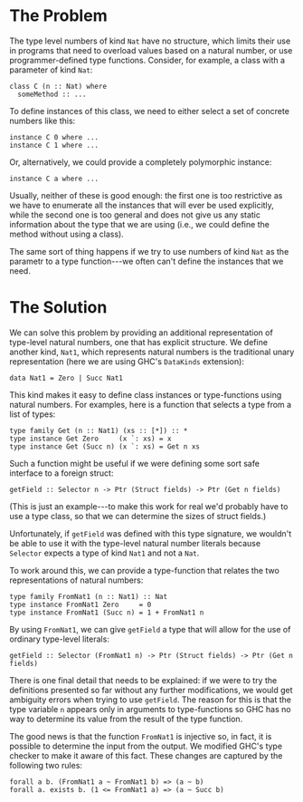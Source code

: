 # The Problem


The type level numbers of kind `Nat` have no structure,
which limits their use in programs that need to overload
values based on a natural number, or use programmer-defined
type functions.  Consider, for example, a class with a
parameter of kind `Nat`:

```wiki
class C (n :: Nat) where
  someMethod :: ...
```


To define instances of this class, we need to either select
a set of concrete numbers like this:

```wiki
instance C 0 where ...
instance C 1 where ...
```


Or, alternatively, we could provide a completely polymorphic instance:

```wiki
instance C a where ...
```


Usually, neither of these is good enough:  the first one is too restrictive as we
have to enumerate all the instances that will ever be used explicitly, while the
second one is too general and does not give us any static information about the
type that we are using (i.e., we could define the method without using a class).


The same sort of thing happens if we try to use numbers of kind `Nat` as the parametr
to a type function---we often can't define the instances that we need.

# The Solution


We can solve this problem by providing an additional representation of type-level natural numbers,
one that has explicit structure.  We define another kind, `Nat1`, which represents natural numbers
is the traditional unary representation (here we are using GHC's `DataKinds` extension):

```wiki
data Nat1 = Zero | Succ Nat1
```


This kind makes it easy to define class instances or type-functions using natural numbers.
For examples, here is a function that selects a type from a list of types:

```wiki
type family Get (n :: Nat1) (xs :: [*]) :: *
type instance Get Zero     (x `: xs) = x
type instance Get (Succ n) (x `: xs) = Get n xs
```


Such a function might be useful if we were defining some sort safe interface
to a foreign struct:

```wiki
getField :: Selector n -> Ptr (Struct fields) -> Ptr (Get n fields)
```


(This is just an example---to make this work for real we'd probably
have to use a type class, so that we can determine the sizes of struct fields.)


Unfortunately, if `getField` was defined with this type signature, we
wouldn't be able to use it with the type-level natural number literals
because `Selector` expects a type of kind `Nat1` and not a `Nat`.


To work around this, we can provide a type-function that relates the
two representations of natural numbers:

```wiki
type family FromNat1 (n :: Nat1) :: Nat
type instance FromNat1 Zero     = 0
type instance FromNat1 (Succ n) = 1 + FromNat1 n
```


By using `FromNat1`, we can give `getField` a type that will allow
for the use of ordinary type-level literals:

```wiki
getField :: Selector (FromNat1 n) -> Ptr (Struct fields) -> Ptr (Get n fields)
```


There is one final detail that needs to be explained: if we were to try the
definitions presented so far without any further modifications, we would get
ambiguity errors when trying to use `getField`.   The reason for this is that
the type variable `n` appears only in arguments to type-functions so GHC
has no way to determine its value from the result of the type function.


The good news is that the function `FromNat1` is injective so, in fact,
it is possible to determine the input from the output.  We modified GHC's
type checker to make it aware of this fact.  These changes are captured
by the following two rules:

```wiki
forall a b. (FromNat1 a ~ FromNat1 b) => (a ~ b)
forall a. exists b. (1 <= FromNat1 a) => (a ~ Succ b)
```